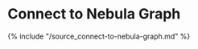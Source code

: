# Connect to Nebula Graph

{% include "/source_connect-to-nebula-graph.md" %}
<!-- The line above is for content reusing. The source file is in the docs/reuse directory. -->
